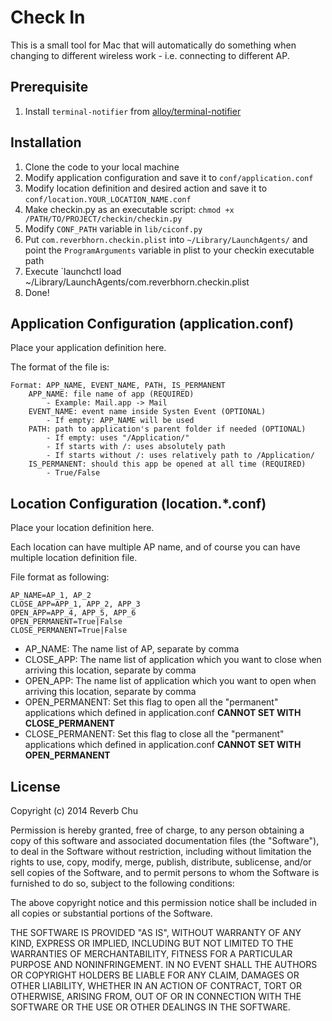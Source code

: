 Check In
========

This is a small tool for Mac that will automatically do something when changing to different wireless work - i.e. connecting to different AP. 

Prerequisite
------------

1. Install `terminal-notifier` from [alloy/terminal-notifier](https://github.com/alloy/terminal-notifier)

Installation
------------

1. Clone the code to your local machine
2. Modify application configuration and save it to `conf/application.conf`
3. Modify location definition and desired action and save it to `conf/location.YOUR_LOCATION_NAME.conf`
4. Make checkin.py as an executable script: `chmod +x /PATH/TO/PROJECT/checkin/checkin.py`
5. Modify `CONF_PATH` variable in `lib/ciconf.py` 
6. Put `com.reverbhorn.checkin.plist` into `~/Library/LaunchAgents/` and point the `ProgramArguments` variable in plist to your checkin executable path
7. Execute `launchctl load ~/Library/LaunchAgents/com.reverbhorn.checkin.plist 
8. Done!

Application Configuration (application.conf)
--------------------------------------------

Place your application definition here.

The format of the file is:
```
Format: APP_NAME, EVENT_NAME, PATH, IS_PERMANENT
    APP_NAME: file name of app (REQUIRED)
        - Example: Mail.app -> Mail
    EVENT_NAME: event name inside Systen Event (OPTIONAL)
        - If empty: APP_NAME will be used
    PATH: path to application's parent folder if needed (OPTIONAL)
        - If empty: uses "/Application/"
        - If starts with /: uses absolutely path
        - If starts without /: uses relatively path to /Application/
    IS_PERMANENT: should this app be opened at all time (REQUIRED)
        - True/False
```

Location Configuration (location.*.conf)
----------------------------------------

Place your location definition here.

Each location can have multiple AP name, and of course you can have multiple location definition file.

File format as following:
```
AP_NAME=AP_1, AP_2
CLOSE_APP=APP_1, APP_2, APP_3
OPEN_APP=APP_4, APP_5, APP_6
OPEN_PERMANENT=True|False
CLOSE_PERMANENT=True|False
```
- AP_NAME: The name list of AP, separate by comma
- CLOSE_APP: The name list of application which you want to close when arriving this location, separate by comma
- OPEN_APP: The name list of application which you want to open when arriving this location, separate by comma
- OPEN_PERMANENT: Set this flag to open all the "permanent" applications which defined in application.conf **CANNOT SET WITH CLOSE_PERMANENT**
- CLOSE_PERMANENT: Set this flag to close all the "permanent" applications which defined in application.conf **CANNOT SET WITH OPEN_PERMANENT**

License
-------

Copyright (c) 2014 Reverb Chu

Permission is hereby granted, free of charge, to any person obtaining a copy
of this software and associated documentation files (the "Software"), to deal
in the Software without restriction, including without limitation the rights
to use, copy, modify, merge, publish, distribute, sublicense, and/or sell
copies of the Software, and to permit persons to whom the Software is
furnished to do so, subject to the following conditions:

The above copyright notice and this permission notice shall be included in all
copies or substantial portions of the Software.

THE SOFTWARE IS PROVIDED "AS IS", WITHOUT WARRANTY OF ANY KIND, EXPRESS OR
IMPLIED, INCLUDING BUT NOT LIMITED TO THE WARRANTIES OF MERCHANTABILITY,
FITNESS FOR A PARTICULAR PURPOSE AND NONINFRINGEMENT. IN NO EVENT SHALL THE
AUTHORS OR COPYRIGHT HOLDERS BE LIABLE FOR ANY CLAIM, DAMAGES OR OTHER
LIABILITY, WHETHER IN AN ACTION OF CONTRACT, TORT OR OTHERWISE, ARISING FROM,
OUT OF OR IN CONNECTION WITH THE SOFTWARE OR THE USE OR OTHER DEALINGS IN THE
SOFTWARE.
